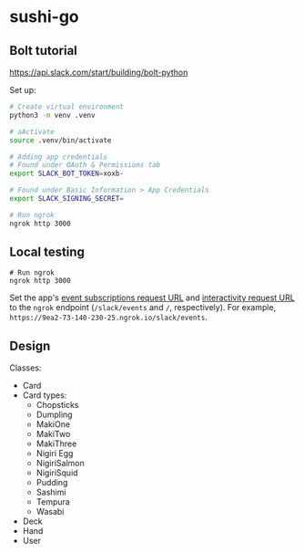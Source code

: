 # sushi-go

## Bolt tutorial

<https://api.slack.com/start/building/bolt-python>

Set up:

```bash
# Create virtual environment
python3 -m venv .venv

# aActivate
source .venv/bin/activate

# Adding app credentials
# Found under OAuth & Permissions tab
export SLACK_BOT_TOKEN=xoxb-

# Found under Basic Information > App Credentials
export SLACK_SIGNING_SECRET=

# Run ngrok
ngrok http 3000
```

## Local testing

```
# Run ngrok
ngrok http 3000
```

Set the app's [event subscriptions request URL](https://api.slack.com/apps/A01HJTN6TDZ/event-subscriptions?) and [interactivity request URL]() to the `ngrok` endpoint (`/slack/events` and `/`, respectively).  For example, `https://9ea2-73-140-230-25.ngrok.io/slack/events`.

## Design

Classes:

- Card
- Card types:
  - Chopsticks
  - Dumpling
  - MakiOne
  - MakiTwo
  - MakiThree
  - Nigiri Egg
  - NigiriSalmon
  - NigiriSquid
  - Pudding
  - Sashimi
  - Tempura
  - Wasabi
- Deck
- Hand
- User
